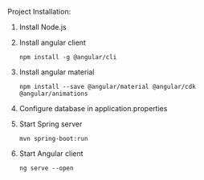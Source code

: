 Project Installation: 

1. Install Node.js

2. Install angular client

   `npm install -g @angular/cli` 

3. Install angular material 

   `npm install --save @angular/material @angular/cdk @angular/animations`

4. Configure database in application.properties

5. Start Spring server 

   `mvn spring-boot:run`

6. Start Angular client

   `ng serve --open`
